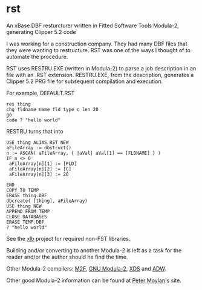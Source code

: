 # rst
An xBase DBF resturcturer written in Fitted Software Tools Modula-2, generating Clipper 5.2 code

I was working for a construction company. They had many DBF files that they were wanting to restructure. RST was one of the ways I thought of to automate the procedure.

RST uses RESTRU.EXE (written in Modula-2) to parse a job description in an file with an .RST extension. RESTRU.EXE, from the description, generates a Clipper 5.2 PRG file for subsequent compilation and execution.

For example, DEFAULT.RST
```
res thing
chg fldname name fld type c len 20
go
code ? "hello world"
```
RESTRU turns that into
```
USE thing ALIAS RST NEW
aFileArray := dbstruct()
n := ASCAN( aFileArray, { |aVal| aVal[1] == [FLDNAME] } )
IF n <> 0
 aFileArray[n][1] := [FLD]
 aFileArray[n][2] := [C]
 aFileArray[n][3] := 20

END
COPY TO TEMP
ERASE thing.DBF
dbcreate( [thing], aFileArray)
USE thing NEW
APPEND FROM TEMP
CLOSE DATABASES
ERASE TEMP.DBF
? "hello world"
```

See the [xlb](https://github.com/axtens/xlb) project for required non-FST libraries.

Building and/or converting to another Modula-2 is left as a task for the reader and/or the author should he find the time.

Other Modula-2 compilers: [M2F](http://floppsie.comp.glam.ac.uk/Glamorgan/gaius/web/m2fabout.html), [GNU Modula-2](https://www.nongnu.org/gm2/download.html), [XDS](https://github.com/excelsior-oss/xds) and [ADW](https://www.modula2.org/adwm2/).

Other good Modula-2 information can be found at [Peter Moylan](http://www.pmoylan.org/pages/m2/Modula2.html)'s site.
